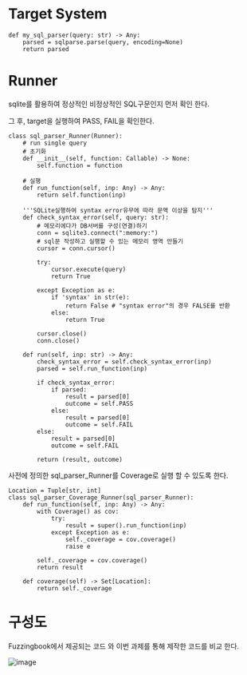 # Target System

```
def my_sql_parser(query: str) -> Any:
    parsed = sqlparse.parse(query, encoding=None)
    return parsed
```

# Runner

sqlite를 활용하여 정상적인 비정상적인 SQL구문인지 먼저 확인 한다.

그 후, target을 실행하여 PASS, FAIL을 확인한다.

```
class sql_parser_Runner(Runner):
    # run single query
    # 초기화
    def __init__(self, function: Callable) -> None:
        self.function = function

    # 실행
    def run_function(self, inp: Any) -> Any:
        return self.function(inp)

    '''SQLite실행하여 syntax error유무에 따라 문맥 이상을 탐지'''
    def check_syntax_error(self, query: str):
        # 메모리에다가 DB서버를 구성(연결)하기
        conn = sqlite3.connect(":memory:")
        # sql문 작성하고 실행할 수 있는 메모리 영역 만들기
        cursor = conn.cursor()

        try:
            cursor.execute(query)
            return True

        except Exception as e:
            if 'syntax' in str(e):
                return False # "syntax error"의 경우 FALSE를 반환
            else:
                return True

        cursor.close()
        conn.close()

    def run(self, inp: str) -> Any:
        check_syntax_error = self.check_syntax_error(inp)
        parsed = self.run_function(inp)

        if check_syntax_error:
            if parsed:
                result = parsed[0]
                outcome = self.PASS
            else:
                result = parsed[0]
                outcome = self.FAIL
        else:
            result = parsed[0]
            outcome = self.FAIL

        return (result, outcome)
```
사전에 정의한 sql_parser_Runner를 Coverage로 실행 할 수 있도록 한다.
```
Location = Tuple[str, int]
class sql_parser_Coverage_Runner(sql_parser_Runner):
    def run_function(self, inp: Any) -> Any:
        with Coverage() as cov:
            try:
                result = super().run_function(inp)
            except Exception as e:
                self._coverage = cov.coverage()
                raise e

        self._coverage = cov.coverage()
        return result

    def coverage(self) -> Set[Location]:
        return self._coverage
```

# 구성도

Fuzzingbook에서 제공되는 코드 와 이번 과제를 통해 제작한 코드를 비교 한다.

![image](https://github.com/MJung-Jo/Learning-Fuzzing/assets/137114390/ca0219e2-3578-460b-96d2-0aea143f35d5)
